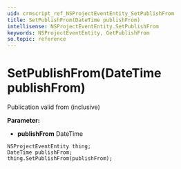 ```yaml
---
uid: crmscript_ref_NSProjectEventEntity_SetPublishFrom
title: SetPublishFrom(DateTime publishFrom)
intellisense: NSProjectEventEntity.SetPublishFrom
keywords: NSProjectEventEntity, GetPublishFrom
so.topic: reference
---
```


# SetPublishFrom(DateTime publishFrom)

Publication valid from (inclusive)

**Parameter:** 
 - **publishFrom** DateTime

```crmscript
NSProjectEventEntity thing;
DateTime publishFrom;
thing.SetPublishFrom(publishFrom);
```

